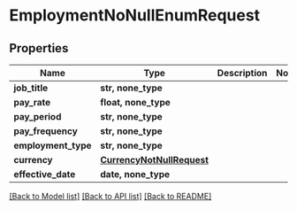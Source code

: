 # EmploymentNoNullEnumRequest


## Properties
Name | Type | Description | Notes
------------ | ------------- | ------------- | -------------
**job_title** | **str, none_type** |  | 
**pay_rate** | **float, none_type** |  | 
**pay_period** | **str, none_type** |  | 
**pay_frequency** | **str, none_type** |  | 
**employment_type** | **str, none_type** |  | 
**currency** | [**CurrencyNotNullRequest**](CurrencyNotNullRequest.md) |  | 
**effective_date** | **date, none_type** |  | 

[[Back to Model list]](../README.md#documentation-for-models) [[Back to API list]](../README.md#documentation-for-api-endpoints) [[Back to README]](../README.md)


